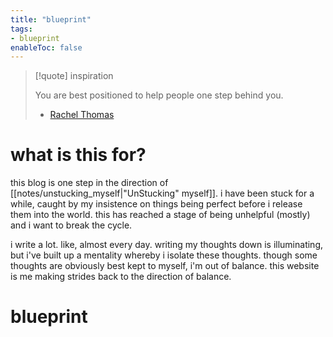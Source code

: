 ```yaml
---
title: "blueprint"
tags:
- blueprint
enableToc: false
---
```


> [!quote] inspiration
>
> You are best positioned to help people one step behind you.
> - [Rachel Thomas](https://medium.com/@racheltho/why-you-yes-you-should-blog-7d2544ac1045)

# what is this for?
this blog is one step in the direction of [[notes/unstucking_myself|"UnStucking" myself]]. i have been stuck for a while, caught by my insistence on things being perfect before i release them into the world. this has reached a stage of being unhelpful (mostly) and i want to break the cycle. 

i write a lot. like, almost every day. writing my thoughts down is illuminating, but i've built up a mentality whereby i isolate these thoughts. though some thoughts are obviously best kept to myself, i'm out of balance. this website is me making strides back to the direction of balance.

# blueprint